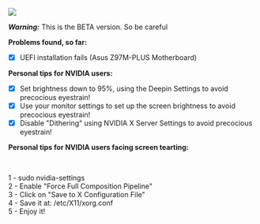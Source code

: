 ![](https://i.imgur.com/aTdv3NE.png)

***Warning:*** This is the BETA version. So be careful <br />

**Problems found, so far:**

- [x] UEFI installation fails (Asus Z97M-PLUS Motherboard) 


**Personal tips for NVIDIA users:**

- [x] Set brightness down to 95%, using the Deepin Settings to avoid precocious eyestrain!
- [x] Use your monitor settings to set up the screen brightness to avoid precocious eyestrain!
- [x] Disable "Dithering" using NVIDIA X Server Settings to avoid precocious eyestrain!

**Personal tips for NVIDIA users facing screen tearting:** 

<br />

1 - sudo nvidia-settings <br />
2 - Enable "Force Full Composition Pipeline" <br />
3 - Click on "Save to X Configuration File" <br />
4 - Save it at: /etc/X11/xorg.conf <br />
5 - Enjoy it! <br />
